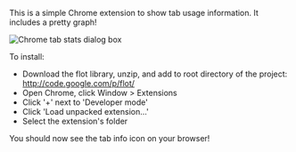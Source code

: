 This is a simple Chrome extension to show tab usage information. It includes a pretty graph!

![Chrome tab stats dialog box](https://github.com/tylor/chrome-tab-stats/raw/master/screenshot.png)

To install:
- Download the flot library, unzip, and add to root directory of the project: http://code.google.com/p/flot/
- Open Chrome, click Window > Extensions
- Click '+' next to 'Developer mode'
- Click 'Load unpacked extension...'
- Select the extension's folder

You should now see the tab info icon on your browser!
